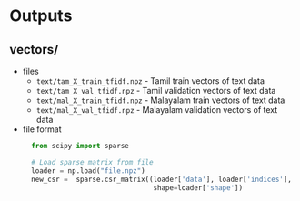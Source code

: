 # Outputs

## vectors/
- files
  - `text/tam_X_train_tfidf.npz` - Tamil train vectors of text data
  - `text/tam_X_val_tfidf.npz` - Tamil validation vectors of text data
  - `text/mal_X_train_tfidf.npz` - Malayalam train vectors of text data
  - `text/mal_X_val_tfidf.npz` - Malayalam validation vectors of text data
- file format
  ```python
    from scipy import sparse

    # Load sparse matrix from file
    loader = np.load("file.npz")
    new_csr =  sparse.csr_matrix((loader['data'], loader['indices'], loader['indptr']),
                                  shape=loader['shape'])
  ```
